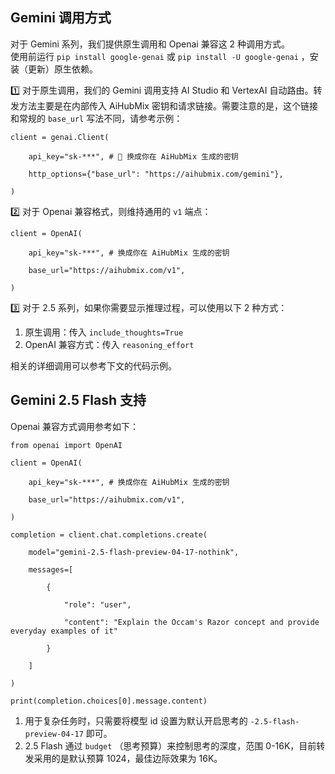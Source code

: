 ## Gemini 调用方式

对于 Gemini 系列，我们提供原生调用和 Openai 兼容这 2 种调用方式。  
使用前运行 `pip install google-genai` 或 `pip install -U google-genai` ，安装（更新）原生依赖。

1️⃣ 对于原生调用，我们的 Gemini 调用支持 AI Studio 和 VertexAI 自动路由。转发方法主要是在内部传入 AiHubMix 密钥和请求链接。需要注意的是，这个链接和常规的 `base_url` 写法不同，请参考示例：

```
client = genai.Client(

    api_key="sk-***", # 🔑 换成你在 AiHubMix 生成的密钥

    http_options={"base_url": "https://aihubmix.com/gemini"},

)
```

2️⃣ 对于 Openai 兼容格式，则维持通用的 `v1` 端点：

```
client = OpenAI(

    api_key="sk-***", # 换成你在 AiHubMix 生成的密钥

    base_url="https://aihubmix.com/v1",

)
```

3️⃣ 对于 2.5 系列，如果你需要显示推理过程，可以使用以下 2 种方式：

1. 原生调用：传入 `include_thoughts=True`
2. OpenAI 兼容方式：传入 `reasoning_effort`

相关的详细调用可以参考下文的代码示例。


## Gemini 2.5 Flash 支持

Openai 兼容方式调用参考如下：

```
from openai import OpenAI

client = OpenAI(

    api_key="sk-***", # 换成你在 AiHubMix 生成的密钥

    base_url="https://aihubmix.com/v1",

)

completion = client.chat.completions.create(

    model="gemini-2.5-flash-preview-04-17-nothink",

    messages=[

        {

            "role": "user",

            "content": "Explain the Occam's Razor concept and provide everyday examples of it"

        }

    ]

)

print(completion.choices[0].message.content)
```

1. 用于复杂任务时，只需要将模型 id 设置为默认开启思考的 `-2.5-flash-preview-04-17` 即可。
2.  2.5 Flash 通过 `budget` （思考预算）来控制思考的深度，范围 0-16K，目前转发采用的是默认预算 1024，最佳边际效果为 16K。
